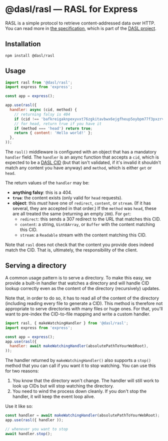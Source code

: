 
# @dasl/rasl — RASL for Express

RASL is a simple protocol to retrieve content-addressed data over HTTP. You can
read more in [the specification](https://dasl.ing/rasl.html), which is part of
the [DASL project](https://dasl.ing/).

## Installation

```
npm install @dasl/rasl
```

## Usage

```js
import rasl from '@dasl/rasl';
import express from 'express';

const app = express();

app.use(rasl({
  handler: async (cid, method) {
    // returning falsy is 404
    if (cid !== 'bafkreigaknpexyvxt76zgkitavbwx6ejgfheup5oybpm77f3pxzrvwpfdi') return false;
    // for head, return true if you have it
    if (method === 'head') return true;
    return { content: 'Hello world!' };
  },
));
```

The `rasl()` middleware is configured with an object that has a mandatory `handler` field. The
`handler` is an async function that accepts a `cid`, which is expected to be a [DASL CID](https://dasl.ing/cid.html)
(but that isn't validated, if it's invalid it shouldn't match any content you have anyway) and
`method`, which is either `get` or `head`.

The return values of the `handler` may be:

- **anything falsy**: this is a 404.
- **`true`**: the content exists (only valid for `head` requests).
- **object**: this *must* have one of `redirect`, `content`, or `stream`. (If it has several,
  they are accepted in that order.) If the `method` was `head`, these are all treated
  the same (returning an empty `200`). For `get`:
  - `redirect`: this sends a 307 redirect to the URL that matches this CID.
  - `content`: a string, `Uint8Array`, or `Buffer` with the content matching
    this CID.
  - `stream`: a `Readable` stream with the content matching this CID.

Note that `rasl` does not check that the content you provide does indeed match the CID.
That is, ultimately, the responsibility of the client.

## Serving a directory

A common usage pattern is to serve a directory. To make this easy, we provide a built-in
handler that watches a directory and will handle CID lookup correctly even as the
content of the directory (recursively) updates.

Note that, in order to do so, it has to read all of the content of the directory
(including reading every file to generate a CID). This method is therefore not
appropriate to serve directories with many files or huge ones. For that, you'll
want to pre-index the CID-to-file mapping and write a custom handler.

```js
import rasl, { makeWatchingHandler } from '@dasl/rasl';
import express from 'express';

const app = express();
app.use(rasl({
  handler: await makeWatchingHandler(absolutePathToYourWebRoot),
));
```

The handler returned by `makeWatchingHandler()` also supports a `stop()` method that
you can call if you want it to stop watching. You can use this for two reasons:

1. You know that the directory won't change. The handler will still work to look
   up CIDs but will stop watching the directory.
2. You need to wind the process down cleanly. If you don't stop the handler, it
   will keep the event loop alive.

Use it like so:

```js
const handler = await makeWatchingHandler(absolutePathToYourWebRoot);
app.use(rasl({ handler ));

// whenever you want to stop
await handler.stop();
```
